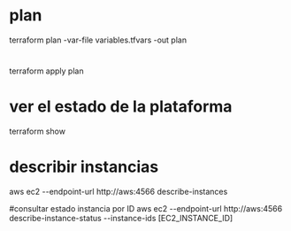 


# plan
terraform plan -var-file variables.tfvars  -out plan
#
terraform apply plan

# ver el estado de la plataforma
terraform show

#
# describir instancias
aws ec2 --endpoint-url http://aws:4566  describe-instances

#consultar estado instancia por ID
aws ec2 --endpoint-url http://aws:4566  describe-instance-status --instance-ids  [EC2_INSTANCE_ID]